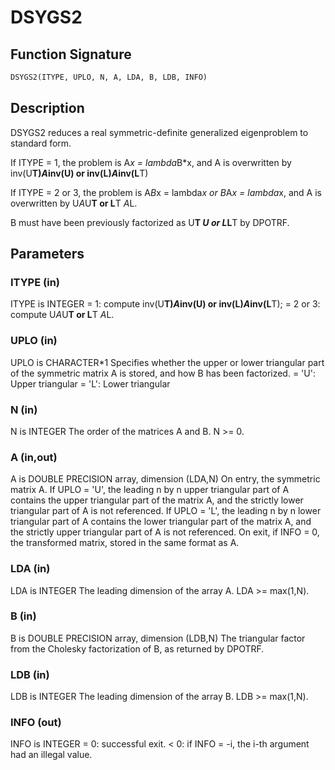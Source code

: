 # DSYGS2

## Function Signature

```fortran
DSYGS2(ITYPE, UPLO, N, A, LDA, B, LDB, INFO)
```

## Description


 DSYGS2 reduces a real symmetric-definite generalized eigenproblem
 to standard form.

 If ITYPE = 1, the problem is A*x = lambda*B*x,
 and A is overwritten by inv(U**T)*A*inv(U) or inv(L)*A*inv(L**T)

 If ITYPE = 2 or 3, the problem is A*B*x = lambda*x or
 B*A*x = lambda*x, and A is overwritten by U*A*U**T or L**T *A*L.

 B must have been previously factorized as U**T *U or L*L**T by DPOTRF.

## Parameters

### ITYPE (in)

ITYPE is INTEGER = 1: compute inv(U**T)*A*inv(U) or inv(L)*A*inv(L**T); = 2 or 3: compute U*A*U**T or L**T *A*L.

### UPLO (in)

UPLO is CHARACTER*1 Specifies whether the upper or lower triangular part of the symmetric matrix A is stored, and how B has been factorized. = 'U': Upper triangular = 'L': Lower triangular

### N (in)

N is INTEGER The order of the matrices A and B. N >= 0.

### A (in,out)

A is DOUBLE PRECISION array, dimension (LDA,N) On entry, the symmetric matrix A. If UPLO = 'U', the leading n by n upper triangular part of A contains the upper triangular part of the matrix A, and the strictly lower triangular part of A is not referenced. If UPLO = 'L', the leading n by n lower triangular part of A contains the lower triangular part of the matrix A, and the strictly upper triangular part of A is not referenced. On exit, if INFO = 0, the transformed matrix, stored in the same format as A.

### LDA (in)

LDA is INTEGER The leading dimension of the array A. LDA >= max(1,N).

### B (in)

B is DOUBLE PRECISION array, dimension (LDB,N) The triangular factor from the Cholesky factorization of B, as returned by DPOTRF.

### LDB (in)

LDB is INTEGER The leading dimension of the array B. LDB >= max(1,N).

### INFO (out)

INFO is INTEGER = 0: successful exit. < 0: if INFO = -i, the i-th argument had an illegal value.

